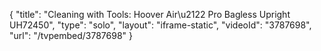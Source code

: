 {
    "title": "Cleaning with Tools: Hoover Air\u2122 Pro Bagless Upright UH72450",
    "type": "solo",
    "layout": "iframe-static",
    "videoId": "3787698",
    "url": "\/tvpembed\/3787698"
}